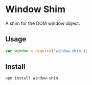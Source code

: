 # Window Shim

A shim for the DOM window object.

## Usage

```js
var window = require('window-shim');
```

## Install

	npm install window-shim
